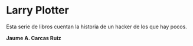 # Larry Plotter
Esta serie de libros cuentan la historia de un hacker de los que hay pocos.

**Jaume A. Carcas Ruiz**

